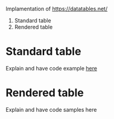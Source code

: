 Implamentation of https://datatables.net/ 

1. Standard table
2. Rendered table

# Standard table
Explain and have code example [here](standard.html) 


# Rendered table
Explain and have code samples here


